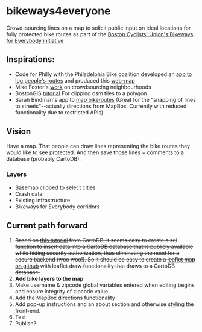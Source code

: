 # bikeways4everyone
Crowd-sourcing lines on a map to solicit public input on ideal locations for fully protected bike routes as part of the [Boston Cyclists' Union's Bikeways for Everybody initiative](http://bostoncyclistsunion.org/bikeways-for-everybody/)


## Inspirations:  
 * Code for Philly with the Philadelphia Bike coalition developed an [app to log people's routes](http://cyclephilly.org/) and produced this [web-map](http://www.dvrpc.org/webmaps/cyclephilly/)
 * Mike Foster's [work](https://github.com/mjfoster83/neighborhoods) on crowdsourcing neighbourhoods
 * BostonGIS [tutorial](http://www.bostongis.com/PrinterFriendly.aspx?content_name=using_custom_osm_tiles) For clipping osm tiles to a polygon 
 * Sarah Bindman's app to [map bikeroutes](https://github.com/sbindman/Veloroute) (Great for the "snapping of lines to streets"--actually directions from MapBox. Currently with reduced functionality due to restricted APIs). 

## Vision  
Have a map. That people can draw lines representing the bike routes they would like to see protected. And then save those lines + comments to a database (probably CartoDB).

### Layers  
 * Basemap clipped to select cities
 * Crash data
 * Existing infrastructure
 * Bikeways for Everybody corridors

## Current path forward
1. ~~Based on [this tutorial](http://blog.cartodb.com/read-and-write-to-cartodb-with-the-leaflet-draw-plugin/) from CartoDB, it seems easy to create a sql function to insert data into a CartoDB database that is publicly available while hiding security authorization, thus eliminating the need for a secure backend (woo woo!). So it should be easy to create a [leaflet map on github](https://github.com/radumas/crowdmap-basic) with leaflet draw functionality that draws to a CartoDB database.~~
2. **Add bike layers to the map**
3. Make username & zipcode global variables entered when editing begins and ensure integrity of zipcode value.
3. Add the MapBox directions functionality
4. Add pop-up instructions and an about section and otherwise styling the front-end.
5. Test
6. Publish?
